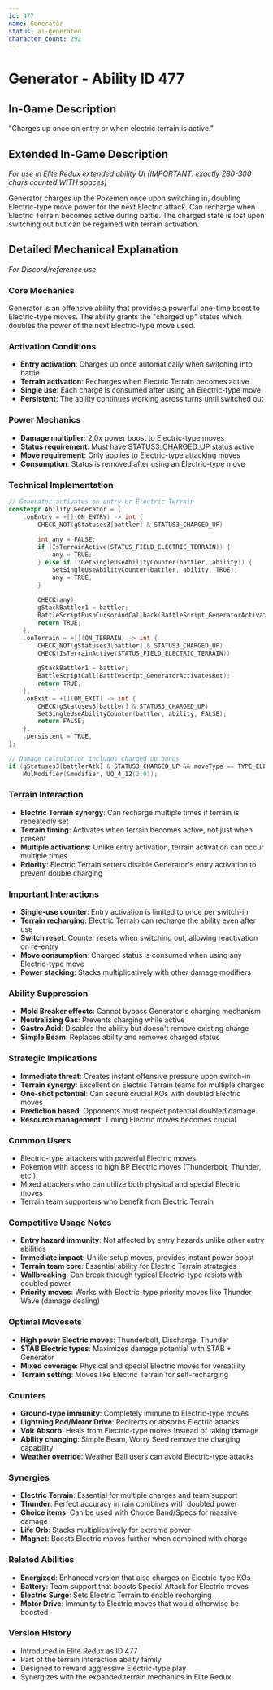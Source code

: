 ```yaml
---
id: 477
name: Generator
status: ai-generated
character_count: 292
---
```


# Generator - Ability ID 477

## In-Game Description
"Charges up once on entry or when electric terrain is active."

## Extended In-Game Description
*For use in Elite Redux extended ability UI (IMPORTANT: exactly 280-300 chars counted WITH spaces)*

Generator charges up the Pokemon once upon switching in, doubling Electric-type move power for the next Electric attack. Can recharge when Electric Terrain becomes active during battle. The charged state is lost upon switching out but can be regained with terrain activation.

## Detailed Mechanical Explanation
*For Discord/reference use*

### Core Mechanics
Generator is an offensive ability that provides a powerful one-time boost to Electric-type moves. The ability grants the "charged up" status which doubles the power of the next Electric-type move used.

### Activation Conditions
- **Entry activation**: Charges up once automatically when switching into battle
- **Terrain activation**: Recharges when Electric Terrain becomes active
- **Single use**: Each charge is consumed after using an Electric-type move
- **Persistent**: The ability continues working across turns until switched out

### Power Mechanics
- **Damage multiplier**: 2.0x power boost to Electric-type moves
- **Status requirement**: Must have STATUS3_CHARGED_UP status active
- **Move requirement**: Only applies to Electric-type attacking moves
- **Consumption**: Status is removed after using an Electric-type move

### Technical Implementation
```c
// Generator activates on entry or Electric Terrain
constexpr Ability Generator = {
    .onEntry = +[](ON_ENTRY) -> int {
        CHECK_NOT(gStatuses3[battler] & STATUS3_CHARGED_UP)
        
        int any = FALSE;
        if (IsTerrainActive(STATUS_FIELD_ELECTRIC_TERRAIN)) {
            any = TRUE;
        } else if (!GetSingleUseAbilityCounter(battler, ability)) {
            SetSingleUseAbilityCounter(battler, ability, TRUE);
            any = TRUE;
        }
        
        CHECK(any)
        gStackBattler1 = battler;
        BattleScriptPushCursorAndCallback(BattleScript_GeneratorActivates);
        return TRUE;
    },
    .onTerrain = +[](ON_TERRAIN) -> int {
        CHECK_NOT(gStatuses3[battler] & STATUS3_CHARGED_UP)
        CHECK(IsTerrainActive(STATUS_FIELD_ELECTRIC_TERRAIN))
        
        gStackBattler1 = battler;
        BattleScriptCall(BattleScript_GeneratorActivatesRet);
        return TRUE;
    },
    .onExit = +[](ON_EXIT) -> int {
        CHECK(gStatuses3[battler] & STATUS3_CHARGED_UP)
        SetSingleUseAbilityCounter(battler, ability, FALSE);
        return FALSE;
    },
    .persistent = TRUE,
};

// Damage calculation includes charged up bonus
if (gStatuses3[battlerAtk] & STATUS3_CHARGED_UP && moveType == TYPE_ELECTRIC) 
    MulModifier(&modifier, UQ_4_12(2.0));
```

### Terrain Interaction
- **Electric Terrain synergy**: Can recharge multiple times if terrain is repeatedly set
- **Terrain timing**: Activates when terrain becomes active, not just when present
- **Multiple activations**: Unlike entry activation, terrain activation can occur multiple times
- **Priority**: Electric Terrain setters disable Generator's entry activation to prevent double charging

### Important Interactions
- **Single-use counter**: Entry activation is limited to once per switch-in
- **Terrain recharging**: Electric Terrain can recharge the ability even after use
- **Switch reset**: Counter resets when switching out, allowing reactivation on re-entry
- **Move consumption**: Charged status is consumed when using any Electric-type move
- **Power stacking**: Stacks multiplicatively with other damage modifiers

### Ability Suppression
- **Mold Breaker effects**: Cannot bypass Generator's charging mechanism
- **Neutralizing Gas**: Prevents charging while active
- **Gastro Acid**: Disables the ability but doesn't remove existing charge
- **Simple Beam**: Replaces ability and removes charged status

### Strategic Implications
- **Immediate threat**: Creates instant offensive pressure upon switch-in
- **Terrain synergy**: Excellent on Electric Terrain teams for multiple charges
- **One-shot potential**: Can secure crucial KOs with doubled Electric moves
- **Prediction based**: Opponents must respect potential doubled damage
- **Resource management**: Timing Electric moves becomes crucial

### Common Users
- Electric-type attackers with powerful Electric moves
- Pokemon with access to high BP Electric moves (Thunderbolt, Thunder, etc.)
- Mixed attackers who can utilize both physical and special Electric moves
- Terrain team supporters who benefit from Electric Terrain

### Competitive Usage Notes
- **Entry hazard immunity**: Not affected by entry hazards unlike other entry abilities
- **Immediate impact**: Unlike setup moves, provides instant power boost
- **Terrain team core**: Essential ability for Electric Terrain strategies
- **Wallbreaking**: Can break through typical Electric-type resists with doubled power
- **Priority moves**: Works with Electric-type priority moves like Thunder Wave (damage dealing)

### Optimal Movesets
- **High power Electric moves**: Thunderbolt, Discharge, Thunder
- **STAB Electric types**: Maximizes damage potential with STAB + Generator
- **Mixed coverage**: Physical and special Electric moves for versatility
- **Terrain setting**: Moves like Electric Terrain for self-recharging

### Counters
- **Ground-type immunity**: Completely immune to Electric-type moves
- **Lightning Rod/Motor Drive**: Redirects or absorbs Electric attacks
- **Volt Absorb**: Heals from Electric-type moves instead of taking damage
- **Ability changing**: Simple Beam, Worry Seed remove the charging capability
- **Weather override**: Weather Ball users can avoid Electric-type attacks

### Synergies
- **Electric Terrain**: Essential for multiple charges and team support
- **Thunder**: Perfect accuracy in rain combines with doubled power
- **Choice items**: Can be used with Choice Band/Specs for massive damage
- **Life Orb**: Stacks multiplicatively for extreme power
- **Magnet**: Boosts Electric moves further when combined with charge

### Related Abilities
- **Energized**: Enhanced version that also charges on Electric-type KOs
- **Battery**: Team support that boosts Special Attack for Electric moves
- **Electric Surge**: Sets Electric Terrain to enable recharging
- **Motor Drive**: Immunity to Electric moves that would otherwise be boosted

### Version History
- Introduced in Elite Redux as ID 477
- Part of the terrain interaction ability family
- Designed to reward aggressive Electric-type play
- Synergizes with the expanded terrain mechanics in Elite Redux